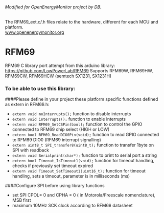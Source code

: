 ###### Modified for OpenEnergyMonitor project by DB.  
The RFM69_ext.c/.h files relate to the hardware, different for each MCU and platform.  
www.openenergymonitor.org

# RFM69
RFM69 C library port attempt from this arduino library: https://github.com/LowPowerLab/RFM69
Supports RFM69W, RFM69HW, RFM69CW, RFM69HCW (semtech SX1231, SX1231H)

### To be able to use this library:
####Please define in your project these platform specific functions defined as extern in RFM69.h:
- `extern void noInterrupts();`             function to disable interrupts
- `extern void interrupts();`               function to enable interrupts  
- `extern void RFM69_SetCSPin(bool);`       function to control the GPIO connected to RFM69 chip select (HIGH or LOW)
- `extern bool RFM69_ReadDIO0Pin(void);`    function to read GPIO connected to RFM69 DIO0 (RFM69 interrupt signalling)
- `extern uint8_t SPI_transfer8(uint8_t);`  function to transfer 1byte on SPI with readback
- `extern void Serialprint(char*);`         function to print to serial port a string
- `extern bool Timeout_IsTimeout1(void);`   function for timeout handling, checks if previously set timeout expired
- `extern void Timeout_SetTimeout1(uint16_t);` function for timeout handling, sets a timeout, parameter is in milliseconds (ms)

####Configure SPI before using library functions
- set SPI CPOL= 0 and CPHA = 0 ( in Motorola/Freescale nomenclature), MSB first
- maximum 10MHz SCK clock according to RFM69 datasheet
